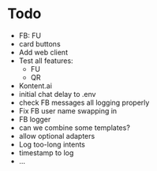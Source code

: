 # Todo

* FB: FU
* card buttons
* Add web client
* Test all features:
  * FU
  * QR
* Kontent.ai
* initial chat delay to .env
* check FB messages all logging properly
* Fix FB user name swapping in 
* FB logger
* can we combine some templates?
* allow optional adapters
* Log too-long intents
* timestamp to log
* … 